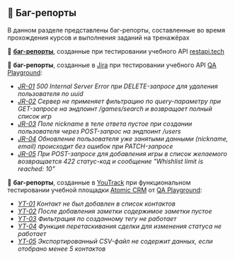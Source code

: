 ## :lady_beetle: Баг-репорты

В данном разделе представлены баг-репорты, составленные во время прохождения курсов и выполнения заданий на тренажёрах

:red_circle: [**баг-репорты**](https://docs.google.com/spreadsheets/d/1A6wfg81Zt_zzpxmRd97NyGfFdWnH54xEaW5OBwu1tFc/edit?usp=sharing), созданные при тестировании учебного API [restapi.tech](https://restapi.tech/)

:red_circle: **баг-репорты**, созданные в [Jira](https://www.atlassian.com/software/jira) при тестировании учебного API [QA Playground](https://petstore.swagger.io/?url=https://dev-gs.qa-playground.com/api/v1/swagger.json):

- [_JR-01_](screenshots/QAP-1.png) _500 Internal Server Error при DELETE-запросе для удаления пользователя по uuid_
- [_JR-02_](screenshots/QAP-2.png) _Сервер не применяет фильтрацию по query-параметру при GET-запросе на эндпоинт /games/search и возвращает полный список игр_
- [_JR-03_](screenshots/QAP-4.png) _Поле nickname в теле ответа пустое при создании пользователя через POST-запрос на эндпоинт /users_
- [_JR-04_](screenshots/QAP-5.png) _Обновление пользователя уже занятыми данными (nickname, email) происходит без ошибок при PATCH-запросе_
- [_JR-05_](screenshots/QAP-6.png) _При POST-запросе для добавления игры в список желаемого возвращается 422 статус-код и сообщение "Whishlist limit is reached: 10"_

:red_circle: **баг-репорты**, созданные в [YouTrack](https://www.jetbrains.com/ru-ru/youtrack/) при функциональном тестировании учебной площадки [Atomic CRM](https://dev-crm.qa-playground.com/) от [QA Playground](https://qa-playground.com/ru):

- [_YT-01_](screenshots/YT-QAP-1.png) _Контакт не был добавлен в список контактов_
- [_YT-02_](screenshots/YT-QAP-2.png) _После добавления заметки содержимое заметки пустое_
- [_YT-03_](screenshots/YT-QAP-3.png) _Фильтрация по созданному тегу не работает_
- [_YT-04_](screenshots/YT-QAP-4.png) _Функция перетаскивания сделки для изменения статуса не работает_
- [_YT-05_](screenshots/YT-QAP-5.png) _Экспортированный CSV-файл не содержит данных, если отобрано менее 5 контактов_
